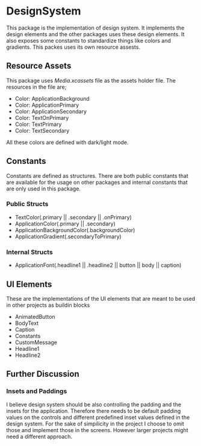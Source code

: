 
# DesignSystem

  This package is the implementation of design system. It implements the design elements and the other packages uses these design elements. It also exposes some constants to standardize things like colors and gradients. This packes uses its own resource assests.

## Resource Assets

This package uses *Media.xcassets* file as the assets holder file. The resources in the file are;

 - Color: ApplicationBackground
 - Color: ApplicationPrimary
 - Color: ApplicationSecondary
 - Color: TextOnPrimary
 - Color: TextPrimary
 - Color: TextSecondary

All these colors are defined with dark/light mode.

## Constants

Constants are defined as structures. There are both public constants that are available for the usage on other packages and internal constants that are only used in this package.

### Public Structs

 - TextColor(.primary || .secondary || .onPrimary)
 - ApplicationColor(.primary || .secondary)
 - ApplicationBackgroundColor(.backgroundColor)
 - ApplicationGradient(.secondaryToPrimary)
 
### Internal Structs

 - ApplicationFont(.headline1 || .headline2 || button || body || caption)

## UI Elements

These are the implementations of the UI elements that are meant to be used in other projects as buildin blocks

 - AnimatedButton
 - BodyText
 - Caption
 - Constants
 - CustomMessage
 - Headline1
 - Headline2

## Further Discussion

### Insets and Paddings
I believe design system should be also controlling the padding and the insets for the application. Therefore there needs to be default padding values on the controls and different predefined inset values defined in the design system. For the sake of simpilicity in the project I choose to omit those and implement those in the screens. However larger projects might need a different approach. 
